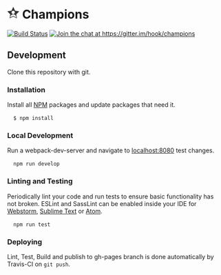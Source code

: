# [<img src="dev/images/icon.png" width="28" height="28" alt="Icon">](#-champions) Champions

[<img src="https://travis-ci.org/hook/champions.svg?branch=master" alt="Build Status">](https://travis-ci.org/hook/champions)
[<img src="https://img.shields.io/gitter/room/hook/champions.svg" alt="Join the chat at https://gitter.im/hook/champions">](https://gitter.im/hook/champions?utm_source=badge&utm_medium=badge&utm_campaign=pr-badge&utm_content=badge)

## Development

  Clone this repository with git.

### Installation

  Install all [NPM](https://www.npmjs.com/) packages and update packages that need it.

```
  $ npm install
```


### Local Development

  Run a webpack-dev-server and navigate to [localhost:8080](http://localhost:8080) test changes. 

```
  npm run develop
```

### Linting and Testing

  Periodically lint your code and run tests to ensure basic functionality has not broken.
  ESLint and SassLint can be enabled inside your IDE for
  [Webstorm](https://www.jetbrains.com/webstorm/), [Sublime Text](http://www.sublimetext.com/)
  or [Atom](https://atom.io/).
    
```
  npm run test
```

### Deploying

  Lint, Test, Build and publish to gh-pages branch is done automatically by Travis-CI on `git push`.

